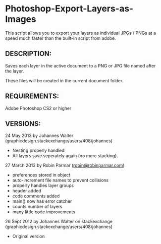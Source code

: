 Photoshop-Export-Layers-as-Images
=================================

This script allows you to export your layers as individual JPGs / PNGs at a speed much faster than the built-in script from adobe.



DESCRIPTION:
-------------------------------
Saves each layer in the active document to a PNG or JPG file named after the layer. 

These files will be created in the current document folder.


REQUIREMENTS: 
-------------------------------
Adobe Photoshop CS2 or higher

VERSIONS:
-------------------------------

24 May 2013 by Johannes Walter  (graphicdesign.stackexchange/users/408/johannes)

* Nesting properly handled
*  All layers save seperately again (no more stacking).


27 March 2013 by Robin Parmar (robin@robinparmar.com)

* preferences stored in object
* auto-increment file names to prevent collisions
* properly handles layer groups
* header added
* code comments added
* main() now has error catcher
* counts number of layers
* many little code improvements


26 Sept 2012 by Johannes Walter on stackexchange (graphicdesign.stackexchange/users/408/johannes)

* Original version
